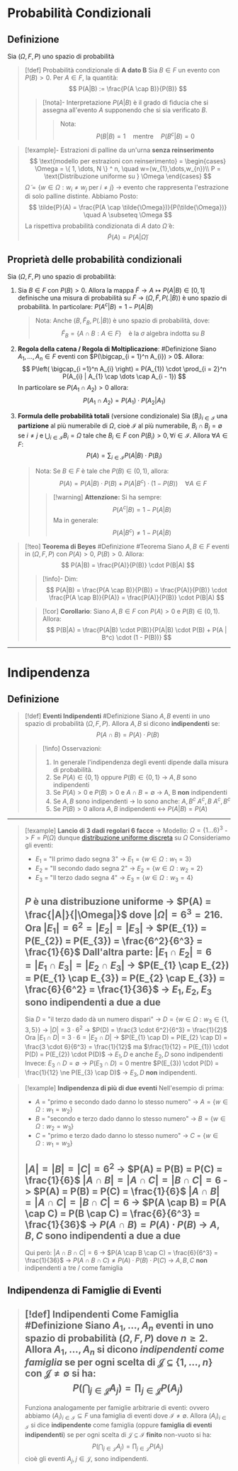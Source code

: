 # Probabilità Condizionali
## Definizione
Sia $(\Omega, F, P)$ uno spazio di probabilità
>[!def] Probabilità condizionale di **$\mathbf{A}$ dato $\mathbf{B}$**
>Sia $B \in F$ un evento con $P(B) > 0$.
>Per $A \in F$, la quantità:
>$$
>P(A|B) := \frac{P(A \cap B)}{P(B)}
>$$
>>[!nota]- Interpretazione
>>$P(A|B)$ è il grado di fiducia che si assegna all'evento $A$ supponendo che si sia verificato $B$.
>>> Nota:
>>> $$
>>> P(B|B) = 1 \quad \text{mentre} \quad P(B^c | B) = 0
>>> $$

>[!example]- Estrazioni di palline da un'urna **senza reinserimento**
>$$
>\text{modello per estrazioni con reinserimento} = 
\begin{cases}
>\Omega = \{ 1, \dots, N \} ^ n, \quad w=(w_{1},\dots,w_{n})\\
>P = \text{Distribuzione uniforme su } \Omega
>\end{cases}
>$$
>$\tilde{\Omega} = \{ w \in \Omega : w_{i} \ne w_{j} \text{ per } i \ne j\}$ -> evento che rappresenta l'estrazione di solo palline distinte.
>Abbiamo Posto:
>$$
>\tilde{P}(A) = \frac{P(A \cap \tilde{\Omega})}{P(\tilde{\Omega})} \quad A \subseteq \Omega
>$$
>La rispettiva probabilità condizionata di $A$ dato $\tilde{\Omega}$ è:
>$$
>\tilde{P}(A) = P(A|\tilde{\Omega})
>$$

## Proprietà delle probabilità condizionali
Sia $(\Omega, F, P)$ uno spazio di probabilità:
1. Sia $B \in F$ con $P(B) > 0$. Allora la mappa $\tilde{F} \to A \mapsto P(A|B) \in [0,1]$ definische una misura di probabilità su $\tilde{F}$ -> $(\Omega, \tilde{F}, P(.|B))$ è uno spazio di probabilità.
   In particolare: $P(A^c | B) = 1 - P(A|B)$
   > Nota:
   > Anche $(B, \tilde{F}_{B}, P(.|B))$ è uno spazio di probabilità, dove:
   > $$\tilde{F}_{B} = \{ A \cap B: A \in F \} \quad \text{è la }\sigma \text{ algebra indotta su }B $$

2. **Regola della catena / Regola di Moltiplicazione**: #Definizione 
   Siano $A_{1},\dots, A_{n} \in F$ eventi con $P(\bigcap_{i = 1}^n A_{i}) > 0$.
   Allora:
   $$
   P\left( \bigcap_{i =1}^n A_{i} \right) = P(A_{1}) \cdot \prod_{i = 2}^n P(A_{i} | A_{1} \cap \dots \cap A_{i - 1})
   $$
   In particolare se $P(A_{1} \cap A_{2}) > 0$ allora:
   $$
   P(A_{1} \cap A_{2}) = P(A_{1}) \cdot P(A_{2}| A_{1})
   $$
3. **Formula delle probabilità totali** (versione condizionale)
   Sia $(B_{i})_{i \in \mathcal{I}}$ una **partizione** al più numerabile di $\Omega$, cioè $\mathcal{I}$ al più numerabile, $B_{i} \cap B_{j} = \emptyset$ se $i \ne j$ e $\bigcup_{i \in \mathcal{I}} B_{i} = \Omega$ tale che $B_{i} \in F$ con $P(B_i) > 0, \forall i \in \mathcal{I}$.
   Allora $\forall A \in F$:
   $$
   P(A) = \sum_{i \in \mathcal{I}}P(A|B) \cdot P(B_{i})
   $$
   > Nota:
   > Se $B \in F$ è tale che $P(B) \in (0,1)$, allora:
   > $$P(A) = P(A|B) \cdot P(B) + P(A|B^c) \cdot (1-P(B)) \quad \forall A \in F$$ 
   > >[!warning] **Attenzione:**
   > >Si ha sempre:
   > >$$P(A^c | B) = 1 - P(A|B)$$
   > >Ma in generale:
   > >$$P(A|B^c) \ne 1 - P(A|B)$$


>[!teo] **Teorema di Beyes** #Definizione #Teorema
> Siano $A, B \in F$ eventi in $(\Omega, F, P)$ con $P(A) > 0$, $P(B) > 0$.
> Allora:
> $$
> P(A|B) = \frac{P(A)}{P(B)} \cdot P(B|A)
> $$
> >[!info]- Dim:
> >$$
> >P(A|B) = \frac{P(A \cap B)}{P(B)} = \frac{P(A)}{P(B)} \cdot \frac{P(A \cap B)}{P(A)} = \frac{P(A)}{P(B)} \cdot P(B|A)
> >$$
> 
> >[!cor] **Corollario**:
> >Siano $A, B \in F$ con $P(A) > 0$ e $P(B) \in (0,1)$. Allora:
> >$$
> >P(B|A) = \frac{P(A|B) \cdot P(B)}{P(A|B) \cdot P(B) + P(A | B^c) \cdot (1 - P(B))}
> >$$

---
# Indipendenza
## Definizione

>[!def] **Eventi Indipendenti** #Definizione 
>Siano $A, B$ eventi in uno spazio di probabilità $(\Omega, F, P)$.
>Allora $A, B$ si dicono **indipendenti** se:
>$$
>P(A \cap B) = P(A) \cdot P(B)
>$$
>>[!info] Osservazioni:
>>1. In generale l'indipendenza degli eventi dipende dalla misura di probabilità.
>>2. Se $P(A) \in \{ 0, 1 \}$ oppure $P(B) \in \{ 0, 1 \}$ -> $A, B$ sono indipendenti
>>3. Se $P(A) > 0$ e $P(B) > 0$ e $A \cap B = \emptyset$ -> A, B **non** indipendenti
>>4. Se $A, B$ sono indipendenti -> lo sono anche:
>>     $A, B^c$
>>     $A^c, B$
>>     $A^c, B^c$
>>5. Se $P(B) > 0$ allora $A, B$ indipendenti <-> $P(A|B) = P(A)$  

---
>[!example] **Lancio di 3 dadi regolari 6 facce**
>-> Modello: $\Omega = \{ 1\dots 6 \}^3$
>-> $F = P(\Omega )$ dunque [distribuzione uniforme discreta](Spazi%20di%20Probabilità#^71d2d9) su $\Omega$ 
> Consideriamo gli eventi:
> - $E_{1}$ = "Il primo dado segna 3" -> $E_{1} = \{ w \in \Omega : w_{1} = 3 \}$ 
> - $E_{2}$  = "Il secondo dado segna 2" -> $E_{2}= \{ w \in \Omega : w_{2} = 2 \}$
> - $E_{3}$ = "Il terzo dado segna 4" -> $E_{3} = \{ w \in \Omega : w_{3} = 4 \}$
>
> $P$ è una distribuzione uniforme -> $P(A) = \frac{|A|}{|\Omega|}$ dove $|\Omega| = 6^3 = 216$.
> Ora $|E_{1}| = 6^2 = |E_{2}| = |E_{3}|$ -> $P(E_{1}) = P(E_{2}) = P(E_{3}) = \frac{6^2}{6^3} = \frac{1}{6}$
> Dall'altra parte: $|E_{1} \cap E_{2}| = 6 =|E_{1} \cap E_{3}| = |E_{2} \cap E_{3}|$ -> $P(E_{1} \cap E_{2}) = P(E_{1} \cap E_{3}) = P(E_{2} \cap E_{3}) = \frac{6}{6^2} = \frac{1}{36}$
> -> $E_{1}, E_{2}, E_{3}$ sono indipendenti **a due a due**
> ---
> Sia $D$ = "il terzo dado dà un numero dispari" -> $D = \{ w \in \Omega : w_{3} \in \{ 1, 3,5 \} \}$ -> $|D| = 3 \cdot 6^2$ -> $P(D) = \frac{3 \cdot 6^2}{6^3} = \frac{1}{2}$
> Ora $|E_{1} \cap D| = 3 \cdot 6 = |E_{2} \cap D|$ -> $P(E_{1} \cap D) = P(E_{2} \cap D) = \frac{3 \cdot 6}{6^3} = \frac{1}{12}$ ma $\frac{1}{12} = P(E_{1}) \cdot P(D) = P(E_{2}) \cdot P(D)$ -> $E_{1}, D$ e anche $E_{2}, D$ sono indipendenti
> Invece:
> $E_{3} \cap D = \emptyset \to P(E_{3} \cap D) = 0$ mentre $P(E_{3}) \cdot P(D) = \frac{1}{12} \ne P(E_{3} \cap D)$ -> $E_{3}, D$ **non** indipendenti.

>[!example] **Indipendenza di più di due eventi**
>Nell'esempio di prima:
>- $A$ = "primo e secondo dado danno lo stesso numero" -> $A=\{ w \in \Omega : w_{1} = w_{2} \}$
>- $B$ = "secondo e terzo dado danno lo stesso numero" -> $B = \{ w \in \Omega : w_{2} = w_{3} \}$
>- $C$ = "primo e terzo dado danno lo stesso numero" -> $C = \{ w \in \Omega : w_{1} = w_{3} \}$
>
>$|A| = |B| = |C| = 6^2$ -> $P(A) = P(B) = P(C) = \frac{1}{6}$ $|A \cap B| = |A \cap C| = |B \cap C| = 6$ 
>-> $P(A) = P(B) = P(C) = \frac{1}{6}$ $|A \cap B| = |A \cap C| = |B \cap C| = 6$
>-> $P(A \cap B) = P(A \cap C) = P(B \cap C) = \frac{6}{6^3} = \frac{1}{36}$
>-> $P(A \cap B) = P(A) \cdot P(B)$
>-> $A, B, C$ sono indipendenti a due a due
> ---
> Qui però: $|A \cap B \cap C| = 6$
> -> $P(A \cap B \cap C) = \frac{6}{6^3} = \frac{1}{36}$
> -> $P(A \cap B \cap C) \ne P(A) \cdot P(B) \cdot P(C)$
> -> $A, B, C$ **non** indipendenti a tre / come famiglia


## Indipendenza di Famiglie di Eventi

>[!def] **Indipendenti Come Famiglia** #Definizione 
>Siano $A_{1}, \dots, A_{n}$ eventi in uno spazio di probabilità $(\Omega, F, P)$ dove $n\geq 2$.
>Allora $A_{1}, \dots, A_{n}$ si dicono _indipendenti come famiglia_ se per ogni scelta di $\mathcal{J}\subseteq \{ 1,\dots, n \} \text{ con } \mathcal{J}\neq \emptyset$ si ha:
>$$
>P\left( \bigcap_{j\in \mathcal{J}}A_{j} \right) = \prod_{j \in \mathcal{J}}P(A_{j})
>$$
>---
>Funziona analogamente per famiglie arbitrarie di eventi: ovvero abbiamo $(A_{i})_{i \in \mathcal{I}} \subseteq F$ una famiglia di eventi dove $\mathcal{I} \neq \emptyset$.
>Allora $(A_{i})_{i \in \mathcal{I}}$ si dice **indipendente** come famiglia (oppure **famiglia di eventi indipendenti**) se per ogni scelta di $\mathcal{J} \subseteq \mathcal{I}$ **finito** non-vuoto si ha:
>$$
>P\left( \bigcap_{j \in \mathcal{J}} A_{j} \right) = \prod_{j \in \mathcal{J}}P(A_{j})
>$$
>cioè gli eventi $A_{j}, j\in \mathcal{J}$, sono indipendenti.

